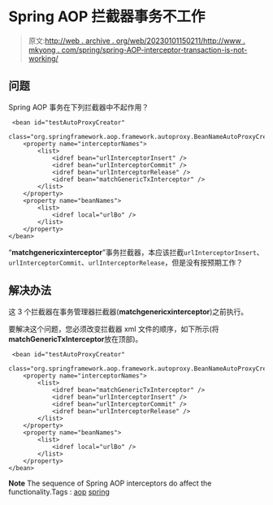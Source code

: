 # Spring AOP 拦截器事务不工作

> 原文:[http://web . archive . org/web/20230101150211/http://www . mkyong . com/spring/spring-AOP-interceptor-transaction-is-not-working/](http://web.archive.org/web/20230101150211/http://www.mkyong.com/spring/spring-aop-interceptor-transaction-is-not-working/)

## 问题

Spring AOP 事务在下列拦截器中不起作用？

```
 <bean id="testAutoProxyCreator"
    class="org.springframework.aop.framework.autoproxy.BeanNameAutoProxyCreator">
	<property name="interceptorNames">
		<list>
			<idref bean="urlInterceptorInsert" />
			<idref bean="urlInterceptorCommit" />
			<idref bean="urlInterceptorRelease" />
			<idref bean="matchGenericTxInterceptor" />
		</list>
	</property>
	<property name="beanNames">
		<list>
			<idref local="urlBo" />
		</list>
	</property>
</bean> 
```

“**matchgenericxinterceptor**”事务拦截器，本应该拦截`urlInterceptorInsert`、`urlInterceptorCommit`、`urlInterceptorRelease`，但是没有按预期工作？

## 解决办法

这 3 个拦截器在事务管理器拦截器(**matchgenericxinterceptor**)之前执行。

要解决这个问题，您必须改变拦截器 xml 文件的顺序，如下所示(将**matchGenericTxInterceptor**放在顶部)。

```
 <bean id="testAutoProxyCreator"
        class="org.springframework.aop.framework.autoproxy.BeanNameAutoProxyCreator">
	<property name="interceptorNames">
		<list>
            <idref bean="matchGenericTxInterceptor" />
			<idref bean="urlInterceptorInsert" />
			<idref bean="urlInterceptorCommit" />
			<idref bean="urlInterceptorRelease" />
		</list>
	</property>
	<property name="beanNames">
		<list>
			<idref local="urlBo" />
		</list>
	</property>
</bean> 
```

**Note**
The sequence of Spring AOP interceptors do affect the functionality.Tags : [aop](http://web.archive.org/web/20210818172544/https://mkyong.com/tag/aop/) [spring](http://web.archive.org/web/20210818172544/https://mkyong.com/tag/spring/)<input type="hidden" id="mkyong-current-postId" value="170">